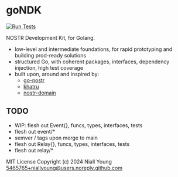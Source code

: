 # goNDK

[![Run Tests](https://github.com/niallyoung/goNDK/actions/workflows/main.yaml/badge.svg)](https://github.com/niallyoung/goNDK/actions/workflows/main.yaml)

NOSTR Development Kit, for Golang.

* low-level and intermediate foundations, for rapid prototyping and building prod-ready solutions
* structured Go, with coherent packages, interfaces, dependency injection, high test coverage
* built upon, around and inspired by:
  * [go-nostr](https://github.com/nbd-wtf/go-nostr)
  * [khatru](https://github.com/fiatjaf/khatru)
  * [nostr-domain](https://github.com/dextryz/nostr-domain)

## TODO
- WIP: flesh out Event{}, funcs, types, interfaces, tests
- flesh out event/*
- semver / tags upon merge to main
- flesh out Relay{}, funcs, types, interfaces, tests
- flesh out relay/*

MIT License
Copyright (c) 2024 Niall Young <5465765+niallyoung@users.noreply.github.com>